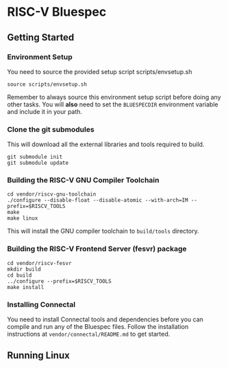 # RISC-V Bluespec

## Getting Started

### Environment Setup
You need to source the provided setup script scripts/envsetup.sh

```
source scripts/envsetup.sh
```
Remember to always source this environment setup script before doing any other tasks.
You will **also** need to set the `BLUESPECDIR` environment variable and include it in your path.

### Clone the git submodules
This will download all the external libraries and tools required to build.

```
git submodule init
git submodule update
```

### Building the RISC-V GNU Compiler Toolchain

```
cd vendor/riscv-gnu-toolchain
./configure --disable-float --disable-atomic --with-arch=IM --prefix=$RISCV_TOOLS
make
make linux
```
This will install the GNU compiler toolchain to `build/tools` directory.

### Building the RISC-V Frontend Server (fesvr) package

```
cd vendor/riscv-fesvr
mkdir build
cd build
../configure --prefix=$RISCV_TOOLS
make install
```

### Installing Connectal

You need to install Connectal tools and dependencies before you can compile and run any of the Bluespec files. Follow the installation instructions at `vendor/connectal/README.md` to get started.

## Running Linux

